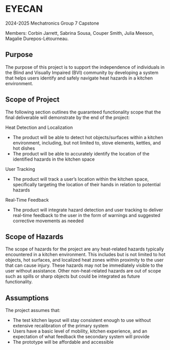 # EYECAN
2024-2025 Mechatronics Group 7 Capstone

Members: Corbin Jarrett, Sabrina Sousa, Couper Smith, Julia Meeson, Magalie Durepos-Létourneau.

## Purpose
The purpose of this project is to support the independence of individuals in the Blind and Visually Impaired (BVI) community by developing a system that helps users identify and safely navigate heat hazards in a kitchen environment.

## Scope of Project
The following section outlines the guaranteed functionality scope that the final deliverable will demonstrate by the end of the project:

Heat Detection and Localization
- The product will be able to detect hot objects/surfaces within a kitchen environment, including, but not limited to, stove elements, kettles, and hot dishes
- The product will be able to accurately identify the location of the identified hazards in the kitchen space

User Tracking
- The product will track a user’s location within the kitchen space, specifically targeting the location of their hands in relation to potential hazards

Real-Time Feedback
- The product will integrate hazard detection and user tracking to deliver real-time feedback to the user in the form of warnings and suggested corrective movements as needed

## Scope of Hazards
The scope of hazards for the project are any heat-related hazards typically encountered in a kitchen environment. This includes but is not limited to hot objects, hot surfaces, and localized heat zones within proximity to the user that can cause injury. These hazards may not be immediately visible to the user without assistance. Other non-heat-related hazards are out of scope such as spills or sharp objects but could be integrated as future functionality.

## Assumptions
The project assumes that: 
- The test kitchen layout will stay consistent enough to use without extensive recalibration of the primary system
- Users have a basic level of mobility, kitchen experience, and an expectation of what feedback the secondary system will provide
- The prototype will be affordable and accessible